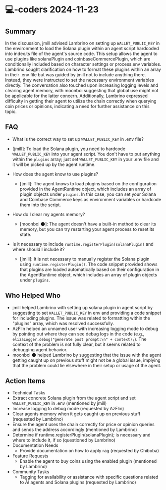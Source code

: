 # 💻-coders 2024-11-23

## Summary

In the discussion, jmill advised Lambrino on setting up `WALLET_PUBLIC_KEY` in the environment to load the Solana plugin
within an agent script hardcoded into index.ts file of the agent's source code. This setup allows the agent to use
plugins like solanaPlugin and coinbaseCommercePlugin, which are conditionally included based on character settings or
process.env variables. Lambrino sought clarification on how to format these plugins within an array in their .env file
but was guided by jmill not to include anything there. Instead, they were instructed to set the necessary environment
variables directly. The conversation also touched upon increasing logging levels and clearing agent memory, with moonboi
suggesting that global use might not be applicable for the latter concern. Additionally, Lambrino expressed difficulty
in getting their agent to utilize the chain correctly when querying coin prices or opinions, indicating a need for
further assistance on this topic.

## FAQ

- What is the correct way to set up `WALLET_PUBLIC_KEY` in .env file?
- [jmill]: To load the Solana plugin, you need to hardcode `WALLET_PUBLIC_KEY` into your agent script. You don't have to
  put anything within the `plugins` array; just set `WALLET_PUBLIC_KEY` in your .env file and it will be picked up by
  the agent runtime.

- How does the agent know to use plugins?

    - [jmill]: The agent knows to load plugins based on the configuration provided in the AgentRuntime object, which
      includes an array of plugin objects under `plugins`. In this case, you can set your Solana and Coinbase Commerce
      keys as environment variables or hardcode them into the script.

- How do I clear my agents memory?

    - [moonboi 🌑]: The agent doesn't have a built-in method to clear its memory, but you can try restarting your agent
      process to reset its state.

- Is it necessary to include `runtime.registerPlugin(solanaPlugin)` and where should I include it?
    - [jmill]: It is not necessary to manually register the Solana plugin using `runtime.registerPlugin()`. The code
      snippet provided shows that plugins are loaded automatically based on their configuration in the AgentRuntime
      object, which includes an array of plugin objects under `plugins`.

## Who Helped Who

- jmill helped Lambrino with setting up solana plugin in agent script by suggesting to set `WALLET_PUBLIC_KEY` in env
  and providing a code snippet for including plugins. The issue was related to formatting within the "plugins" array,
  which was resolved successfully.
- AzFlin helped an unnamed user with increasing logging mode to debug by pointing out where they can see debug logs in the code (e.g., `elizaLogger.debug("generate post prompt:\n" + context);`). The context of the problem is not fully clear, but it seems related to debugging agent behavior.
- moonboi 🌑 helped Lambrino by suggesting that the issue with the agent getting caught up on previous stuff might not be a global issue, implying that the problem could lie elsewhere in their setup or usage of the agent.

## Action Items

- Technical Tasks
- Extract concrete Solana plugin from the agent script and set `WALLET_PUBLIC_KEY` in .env (mentioned by jmill)
- Increase logging to debug mode (requested by AzFlin)
- Clear agents memory when it gets caught up on previous stuff (requested by Lambrino)
- Ensure the agent uses the chain correctly for price or opinion queries and sends the address accordingly (mentioned by
  Lambrino)
- Determine if runtime.registerPlugin(solanaPlugin); is necessary and where to include it, if so (questioned by
  Lambrino)
- Documentation Needs
    - Provide documentation on how to apply rag (requested by Chiboba)
- Feature Requests
    - Enable the agent to buy coins using the enabled plugin (mentioned by Lambrino)
- Community Tasks
    - Tagging for availability or assistance with specific questions related to AI agents and Solana plugins (requested
      by Lambrino)
